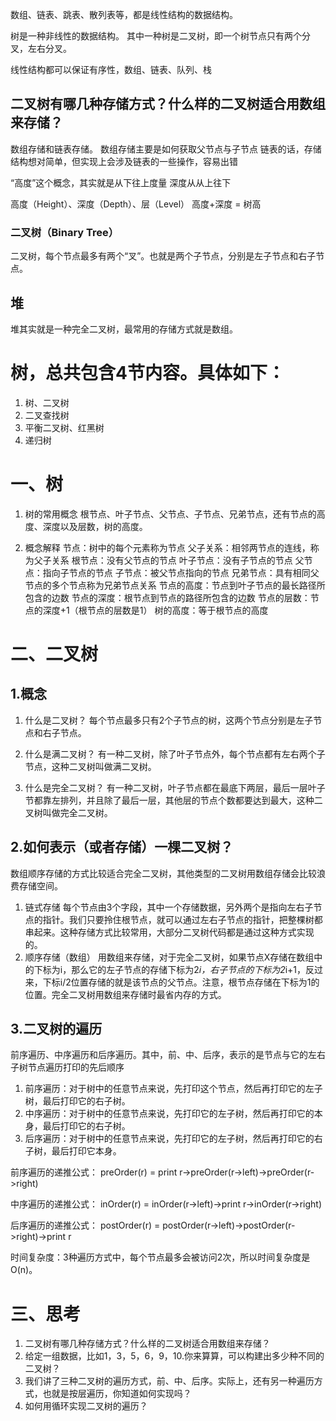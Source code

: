 数组、链表、跳表、散列表等，都是线性结构的数据结构。 

树是一种非线性的数据结构。 其中一种树是二叉树，即一个树节点只有两个分叉，左右分叉。 


线性结构都可以保证有序性，数组、链表、队列、栈


## 二叉树有哪几种存储方式？什么样的二叉树适合用数组来存储？
数组存储和链表存储。 数组存储主要是如何获取父节点与子节点 链表的话，存储结构想对简单，但实现上会涉及链表的一些操作，容易出错

“高度”这个概念，其实就是从下往上度量 深度从从上往下

高度（Height）、深度（Depth）、层（Level）
高度+深度 = 树高


### 二叉树（Binary Tree）
二叉树，每个节点最多有两个“叉”。也就是两个子节点，分别是左子节点和右子节点。

## 堆
堆其实就是一种完全二叉树，最常用的存储方式就是数组。


# 树，总共包含4节内容。具体如下：
1. 树、二叉树
2. 二叉查找树
3. 平衡二叉树、红黑树
4. 递归树

# 一、树
1. 树的常用概念
根节点、叶子节点、父节点、子节点、兄弟节点，还有节点的高度、深度以及层数，树的高度。

2. 概念解释
节点：树中的每个元素称为节点
父子关系：相邻两节点的连线，称为父子关系
根节点：没有父节点的节点
叶子节点：没有子节点的节点
父节点：指向子节点的节点
子节点：被父节点指向的节点
兄弟节点：具有相同父节点的多个节点称为兄弟节点关系
节点的高度：节点到叶子节点的最长路径所包含的边数
节点的深度：根节点到节点的路径所包含的边数
节点的层数：节点的深度+1（根节点的层数是1）
树的高度：等于根节点的高度
# 二、二叉树
## 1.概念
1. 什么是二叉树？
每个节点最多只有2个子节点的树，这两个节点分别是左子节点和右子节点。

2. 什么是满二叉树？
有一种二叉树，除了叶子节点外，每个节点都有左右两个子节点，这种二叉树叫做满二叉树。

3. 什么是完全二叉树？
有一种二叉树，叶子节点都在最底下两层，最后一层叶子节都靠左排列，并且除了最后一层，其他层的节点个数都要达到最大，这种二叉树叫做完全二叉树。

## 2.如何表示（或者存储）一棵二叉树？
数组顺序存储的方式比较适合完全二叉树，其他类型的二叉树用数组存储会比较浪费存储空间。
1. 链式存储
每个节点由3个字段，其中一个存储数据，另外两个是指向左右子节点的指针。我们只要拎住根节点，就可以通过左右子节点的指针，把整棵树都串起来。这种存储方式比较常用，大部分二叉树代码都是通过这种方式实现的。
2. 顺序存储（数组）
用数组来存储，对于完全二叉树，如果节点X存储在数组中的下标为i，那么它的左子节点的存储下标为2*i，右子节点的下标为2*i+1，反过来，下标i/2位置存储的就是该节点的父节点。注意，根节点存储在下标为1的位置。完全二叉树用数组来存储时最省内存的方式。
## 3.二叉树的遍历
前序遍历、中序遍历和后序遍历。其中，前、中、后序，表示的是节点与它的左右子树节点遍历打印的先后顺序
1. 前序遍历：对于树中的任意节点来说，先打印这个节点，然后再打印它的左子树，最后打印它的右子树。
2. 中序遍历：对于树中的任意节点来说，先打印它的左子树，然后再打印它的本身，最后打印它的右子树。
3. 后序遍历：对于树中的任意节点来说，先打印它的左子树，然后再打印它的右子树，最后打印它本身。

前序遍历的递推公式：
preOrder(r) = print r->preOrder(r->left)->preOrder(r->right)

中序遍历的递推公式：
inOrder(r) = inOrder(r->left)->print r->inOrder(r->right)

后序遍历的递推公式：
postOrder(r) = postOrder(r->left)->postOrder(r->right)->print r

时间复杂度：3种遍历方式中，每个节点最多会被访问2次，所以时间复杂度是O(n)。

# 三、思考
1. 二叉树有哪几种存储方式？什么样的二叉树适合用数组来存储？
2. 给定一组数据，比如1，3，5，6，9，10.你来算算，可以构建出多少种不同的二叉树？
3. 我们讲了三种二叉树的遍历方式，前、中、后序。实际上，还有另一种遍历方式，也就是按层遍历，你知道如何实现吗？
4. 如何用循环实现二叉树的遍历？